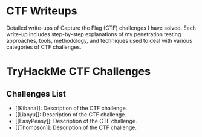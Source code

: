 # CTF Writeups
Detailed write-ups of Capture the Flag (CTF) challenges I have solved. Each write-up includes step-by-step explanations of my penetration testing approaches, tools, methodology, and techniques used to deal with various categories of CTF challenges.

# TryHackMe CTF Challenges

## Challenges List
- [[Kibana]]: Description of the CTF challenge.
- [[Lianyu]]: Description of the CTF challenge.
- [[EasyPeasy]]: Description of the CTF challenge.
- [[Thompson]]: Description of the CTF challenge.
